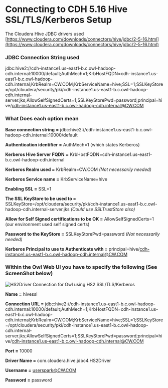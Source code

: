 # Connecting to CDH 5.16 Hive SSL/TLS/Kerberos Setup

The Cloudera Hive JDBC drivers used  [https://www.cloudera.com/downloads/connectors/hive/jdbc/2-5-16.html](https://www.cloudera.com/downloads/connectors/hive/jdbc/2-5-16.html)

### JDBC Connection String used

jdbc:hive2://cdh-instance1.us-east1-b.c.owl-hadoop-cdh.internal:10000/default;AuthMech=1;KrbHostFQDN=cdh-instance1.us-east1-b.c.owl-hadoop-cdh.internal;KrbRealm=CW.COM;KrbServiceName=hive;SSL=1;SSLKeyStore=/opt/cloudera/security/pki/cdh-instance1.us-east1-b.c.owl-hadoop-cdh.internal-server.jks;AllowSelfSignedCerts=1;SSLKeyStorePwd=password;principal=hive/cdh-instance1.us-east1-b.c.owl-hadoop-cdh.internal@CW.COM

### What Does each option mean

**Base connection string** **=** jdbc:hive2://cdh-instance1.us-east1-b.c.owl-hadoop-cdh.internal:10000/default

**Authentication identifier** **=** AuthMech=1 \(which states Kerberos\)

**Kerberos Hive Server FQDN** **=** KrbHostFQDN=cdh-instance1.us-east1-b.c.owl-hadoop-cdh.internal

**Kerberos Realm used =** KrbRealm=CW.COM _\(Not necessarily needed\)_

**Kerberos Service name =** KrbServiceName=hive

**Enabling SSL =** SSL=1

**The SSL KeyStore to be used to =** SSLKeyStore=/opt/cloudera/security/pki/cdh-instance1.us-east1-b.c.owl-hadoop-cdh.internal-server.jks _\(Could use SSLTrustStore also\)_

**Allow for Self Signed certifications to be OK =** AllowSelfSignedCerts=1 \(our environment used self signed certs\)

**Password to the KeyStore =** SSLKeyStorePwd=password _\(Not necessarily needed\)_

**Kerberos Principal to use to Authenticate with =** principal=hive/cdh-instance1.us-east1-b.c.owl-hadoop-cdh.internal@CW.COM

####  <a id="H-1"></a>

### Within the Owl Web UI you have to specify the following \(See ScreenShot below\)

![HS2Driver Connection for Owl using HS2 SSL/TLS/Kerberos](http://18.204.201.140:8080/xwiki/bin/download/Internal%20Documentation/Enabling%20TLS%2FSSL%20for%20Hiveserver2/WebHome/Screen%20Shot%202019-06-12%20at%209.25.13%20AM.png)

**Name =** hivessl

**Connection URL =** jdbc:hive2://cdh-instance1.us-east1-b.c.owl-hadoop-cdh.internal:10000/default;AuthMech=1;KrbHostFQDN=cdh-instance1.us-east1-b.c.owl-hadoop-cdh.internal;KrbRealm=CW.COM;KrbServiceName=hive;SSL=1;SSLKeyStore=/opt/cloudera/security/pki/cdh-instance1.us-east1-b.c.owl-hadoop-cdh.internal-server.jks;AllowSelfSignedCerts=1;SSLKeyStorePwd=password;principal=hive/cdh-instance1.us-east1-b.c.owl-hadoop-cdh.internal@CW.COM

**Port =** 10000

**Driver Name =** com.cloudera.hive.jdbc4.HS2Driver

**Username =** [userspark@CW.COM](mailto:userspark@CW.COM)

**Password =** password  


